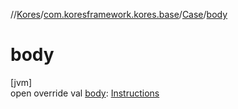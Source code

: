 //[Kores](../../../index.md)/[com.koresframework.kores.base](../index.md)/[Case](index.md)/[body](body.md)

# body

[jvm]\
open override val [body](body.md): [Instructions](../../com.koresframework.kores/-instructions/index.md)
